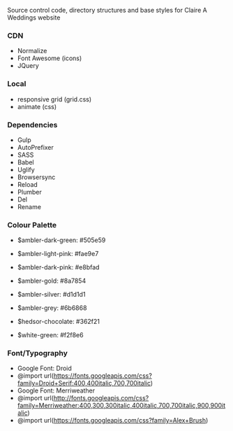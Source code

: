 Source control code, directory structures and base styles for Claire A Weddings website

### CDN
* Normalize 
* Font Awesome (icons)
* JQuery

### Local
* responsive grid (grid.css)
* animate (css)

### Dependencies 

* Gulp
* AutoPrefixer
* SASS
* Babel 
* Uglify
* Browsersync
* Reload
* Plumber
* Del
* Rename

### Colour Palette

* $ambler-dark-green: #505e59
* $ambler-light-pink: #fae9e7
* $ambler-dark-pink: #e8bfad
* $ambler-gold: #8a7854
* $ambler-silver: #d1d1d1
* $ambler-grey: #6b6868

* $hedsor-chocolate: #362f21
* $white-green: #f2f8e6 

### Font/Typography

* Google Font: Droid
* @import url(https://fonts.googleapis.com/css?family=Droid+Serif:400,400italic,700,700italic)
* Google Font: Merriweather
* @import url(http://fonts.googleapis.com/css?family=Merriweather:400,300,300italic,400italic,700,700italic,900,900italic)
* @import url(https://fonts.googleapis.com/css?family=Alex+Brush)
